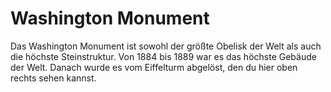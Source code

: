 # Washington Monument

Das Washington Monument ist sowohl der größte Obelisk der Welt als auch die
höchste Steinstruktur. Von 1884 bis 1889 war es das höchste Gebäude der Welt.
Danach wurde es vom Eiffelturm abgelöst, den du hier oben rechts sehen kannst.
